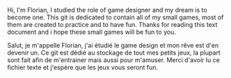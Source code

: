 Hi, I'm Florian, I studied the role of game designer and my dream is to become one. This git is dedicated to contain all of my small games, most of them are created to practice and to have fun. Thanks for reading this text document and i hope these small games will be fun to you.

Salut, je m'appelle Florian, j'ai étudié le game design et mon rêve est d'en devenir un. Ce git est dédié au stockage de tout mes petits jeux, la plupart sont fait afin de m'entrainer mais aussi pour m'amuser. Merci d'avoir lu ce fichier texte et j'espère que les jeux vous seront fun. 
